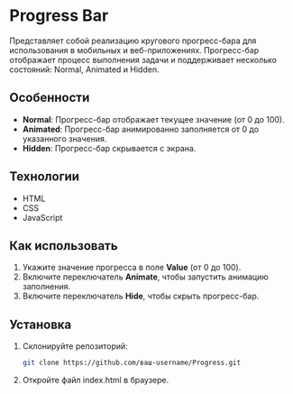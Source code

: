 # Progress Bar

Представляет собой реализацию кругового прогресс-бара для использования в мобильных и веб-приложениях. Прогресс-бар отображает процесс выполнения задачи и поддерживает несколько состояний: Normal, Animated и Hidden.

## Особенности
- **Normal**: Прогресс-бар отображает текущее значение (от 0 до 100).
- **Animated**: Прогресс-бар анимированно заполняется от 0 до указанного значения.
- **Hidden**: Прогресс-бар скрывается с экрана.

## Технологии
- HTML
- CSS
- JavaScript

## Как использовать
1. Укажите значение прогресса в поле **Value** (от 0 до 100).
2. Включите переключатель **Animate**, чтобы запустить анимацию заполнения.
3. Включите переключатель **Hide**, чтобы скрыть прогресс-бар.

## Установка
1. Склонируйте репозиторий:
   ```bash
   git clone https://github.com/ваш-username/Progress.git
2.  Откройте файл index.html в браузере.
